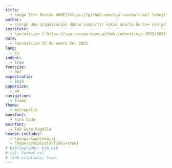 ```yaml
---
title:
  - \huge [C++ Review DUNE](https://github.com/cpp-review-dune) \emoji{laptop}
author:
  - \large Una organización donde compartir notas acerca de C++ con pdfs escritos en \LaTeX.
institute:
  - \normalsize [`https://cpp-review-dune.github.io/meetings-2022/2022-01-22.pdf`](https://cpp-review-dune.github.io/meetings-2022/2022-01-22.pdf), sesión grabada en [`diode.zone`](https://cpp-review-dune.github.io/introductory-review/videos/zoom/meetings).
date:
  - \normalsize 22 de enero del 2022
lang:
  - es
indent:
  - true
fontsize:
  - 8pt
aspectratio:
  - 1610
papersize:
  - a4
navigation:
  - frame
theme:
  - metropolis
monofont:
  - Fira Code
mainfont:
  - TeX Gyre Pagella
header-includes:
  - \usepackage{emoji}
  - \hypersetup{colorlinks=true}
# bibliography: bib.bib
# csl: format.csl
# link-citations: true
---
```

